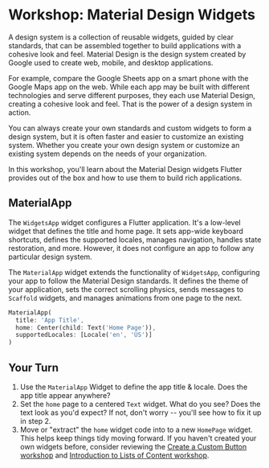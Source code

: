 # Workshop: Material Design Widgets

A design system is a collection of reusable widgets, guided by clear standards,
that can be assembled together to build applications with a cohesive look and
feel. Material Design is the design system created by Google used to create web,
mobile, and desktop applications. 

For example, compare the Google Sheets app on a smart phone with the Google Maps
app on the web. While each app may be built with different technologies and
serve different purposes, they each use Material Design, creating a cohesive
look and feel. That is the power of a design system in action.

You can always create your own standards and custom widgets to form a design
system, but it is often faster and easier to customize an existing system.
Whether you create your own design system or customize an existing system
depends on the needs of your organization.

In this workshop, you'll learn about the Material Design widgets Flutter
provides out of the box and how to use them to build rich applications.

## MaterialApp

The `WidgetsApp` widget configures a Flutter application. It's a low-level
widget that defines the title and home page. It sets app-wide keyboard
shortcuts, defines the supported locales, manages navigation, handles state
restoration, and more. However, it does not configure an app to follow any
particular design system.

The `MaterialApp` widget extends the functionality of `WidgetsApp`, configuring
your app to follow the Material Design standards. It defines the theme of your
application, sets the correct scrolling physics, sends messages to `Scaffold`
widgets, and manages animations from one page to the next.

```dart
MaterialApp(
  title: 'App Title',
  home: Center(child: Text('Home Page')),
  supportedLocales: [Locale('en', 'US')]
)
```

## Your Turn

  1. Use the `MaterialApp` Widget to define the app title & locale. Does the app
     title appear anywhere?
  2. Set the `home` page to a centered `Text` widget. What do you see? Does the
     text look as you'd expect? If not, don't worry -- you'll see how to fix it
     up in step 2.
  3. Move or "extract" the `home` widget code into to a new `HomePage` widget.
     This helps keep things tidy moving forward. If you haven't created your own
     widgets before, consider reviewing the [Create a Custom Button
     workshop](https://dartpad.dev/workshops.html?webserver=https://raw.githubusercontent.com/flutter/codelabs/master/dartpad_codelabs/src/custom_button)
     and [Introduction to Lists of Content
     workshop](https://dartpad.dev/workshops.html?webserver=https://raw.githubusercontent.com/flutter/codelabs/master/dartpad_codelabs/src/introduction_to_lists).